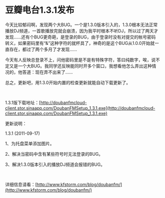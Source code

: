 # 豆瓣电台1.3.1发布

今天比较郁闷啊，发现两个大BUG。一个是1.3.0版本引入的，1.3.0根本无法正常播放DJ频道，一首歌播放完就会崩溃，因为我平时根本不听DJ，所以过了两天才发现……还有个BUG更奇葩，是登录的BUG，由于登录时没有对提交的帐号密码转义，如果密码里有“&amp;”这种字符的就杯具了，神奇的是这个BUG从1.0.0开始就一直存在，都过了两个多月了才发现……

今天有人反映总登录不上，问他密码里是不是有特殊字符，答曰纯数字，唉，说不定又是一个大BUG。我同学还反映能同时开多个窗口，我想看他怎么弄出这种情况的，他答道：现在弄不出来了……

总之，更新吧，用1.3.0开始内置的检查更新就能自动下载更新了。

&#160;

1.3.1版下载地址：[http://doubanfmcloud-client.stor.sinaapp.com/DoubanFMSetup_1.3.1.exe](http://doubanfmcloud-client.stor.sinaapp.com/DoubanFMSetup_1.3.1.exe)

更新说明：

1.3.1 (2011-09-17)

1、为托盘菜单添加图片。

2、解决当密码中含有某些符号时无法登录的BUG。

3、解决1.3.0版本引入的播放DJ频道会报错的BUG。

&#160;

详细信息请看：[http://www.kfstorm.com/blog/doubanfm/](http://www.kfstorm.com/blog/doubanfm/)
